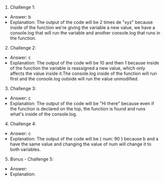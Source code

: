 1. Challenge 1:
  - Answer: b
  - Explanation: The output of the code will be 2 times de "xyz" because inside of the function we're giving the variable a new value, we have a console.log that will run the variable and another console.log that runs in the function.


2. Challenge 2:
  - Answer: c
  - Explanation: The output of the code will be 10 and then 1 because inside of the function the variable is reassigned a new value, which only affects the value inside it.The console.log inside of the function will run first and the console.log outside will run the value unmodified.


3. Challenge 3:
  - Answer: c
  - Explanation: The output of the code will be "Hi there" because even if the function is declared on the top, the function is found and runs what's inside of the console.log.


4. Challenge 4:
  - Answer: c
  - Explanation: The output of the code will be { num: 90 } because b and a have the same value and changing the value of num will change it to both variables.


5. Bonus - Challenge 5:
  - Answer:
  - Explanation:
